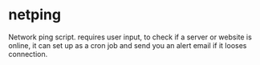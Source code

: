 # netping
Network ping script. requires user input, to check if a server or website is online, it can set up as a cron job and send you an alert email if it looses connection.

